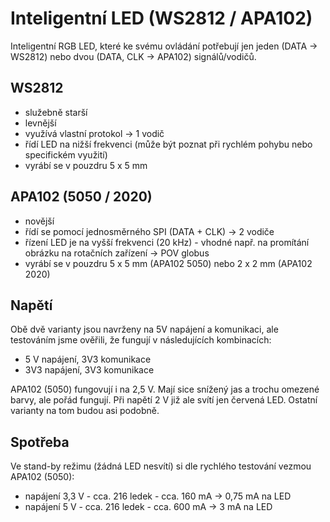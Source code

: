 # Inteligentní LED (WS2812 / APA102)

Inteligentní RGB LED, které ke svému ovládání potřebují jen jeden (DATA -> WS2812) nebo dvou (DATA, CLK -> APA102) signálů/vodičů.

## WS2812
- služebně starší 
- levnější
- využívá vlastní protokol -> 1 vodič
- řídí LED na nižší frekvenci (může být poznat při rychlém pohybu nebo specifickém využití)
- vyrábí se v pouzdru 5 x 5 mm 

## APA102 (5050 / 2020)
- novější 
- řídí se pomocí jednosměrného SPI (DATA + CLK) -> 2 vodiče
- řízení LED je na vyšší frekvenci (20 kHz) - vhodné např. na promítání obrázku na rotačních zařízení -> POV globus
- vyrábí se v pouzdru 5 x 5 mm (APA102 5050) nebo 2 x 2 mm (APA102 2020)

## Napětí
Obě dvě varianty jsou navrženy na 5V napájení a komunikaci, ale testováním jsme ověřili, že fungují v následujících kombinacích:
- 5 V napájení, 3V3 komunikace
- 3V3 napájení, 3V3 komunikace

APA102 (5050) fungovují i na 2,5 V. Mají sice snížený jas a trochu omezené barvy, ale pořád fungují. Při napětí 2 V již ale svítí jen červená LED.
Ostatní varianty na tom budou asi podobně.

## Spotřeba
Ve stand-by režimu (žádná LED nesvítí) si dle rychlého testování vezmou APA102 (5050):
- napájení 3,3 V - cca. 216 ledek - cca. 160 mA -> 0,75 mA na LED
- napájení 5 V  - cca. 216 ledek - cca. 600 mA -> 3 mA na LED
